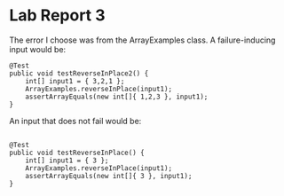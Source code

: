 #  Lab Report 3

The error I choose was from the ArrayExamples class.
A failure-inducing input would be:
```
@Test 
public void testReverseInPlace2() {
    int[] input1 = { 3,2,1 };
    ArrayExamples.reverseInPlace(input1);
    assertArrayEquals(new int[]{ 1,2,3 }, input1);
}
```
An input that does not fail would be:
```

@Test 
public void testReverseInPlace() {
    int[] input1 = { 3 };
    ArrayExamples.reverseInPlace(input1);
    assertArrayEquals(new int[]{ 3 }, input1);
}
```
